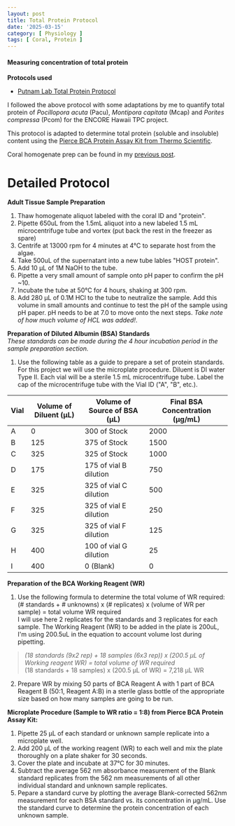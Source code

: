 ```yaml
---
layout: post
title: Total Protein Protocol
date: '2025-03-15'
category: [ Physiology ]
tags: [ Coral, Protein ]
---
```


#### Measuring concentration of total protein

**Protocols used**
- [Putnam Lab Total Protein Protocol](https://emmastrand.github.io/EmmaStrand_Notebook/Total-Protein-Protocol/)

I followed the above protocol with some adaptations by me to quantify total protein of  _Pocillopora acuta_ (Pacu), _Montipora capitata_ (Mcap) and _Porites compressa_ (Pcom) for the ENCORE Hawaii TPC project.

This protocol is adapted to determine total protein (soluble and insoluble) content using the [Pierce BCA Protein Assay Kit from Thermo Scientific](https://www.thermofisher.com/order/catalog/product/23225?SID=srch-srp-23225).  

Coral homogenate prep can be found in my [previous post](https://fscucchia-labnotebooks.github.io/FScucchia_Putnam_Lab_Notebook/Sample-Prep-Physio-Hawaii-TPC/).

# Detailed Protocol  

**Adult Tissue Sample Preparation**
1. Thaw homogenate aliquot labeled with the coral ID and "protein".
2. Pipette 650uL from the 1.5mL aliquot into a new labeled 1.5 mL microcentrifuge tube and vortex (put back the rest in the freezer as spare)
3. Centrife at 13000 rpm for 4 minutes at 4°C to separate host from the algae.
4. Take 500uL of the supernatant into a new tube lables "HOST protein".
5. Add 10 μL of 1M NaOH to the tube.  
6. Pipette a very small amount of sample onto pH paper to confirm the pH ~10.  
7. Incubate the tube at 50°C for 4 hours, shaking at 300 rpm.  
8. Add 280 μL of 0.1M HCl to the tube to neutralize the sample. Add this volume in small amounts and continue to test the pH of the sample using pH paper. pH needs to be at 7.0 to move onto the next steps. _Take note of how much volume of HCL was added!_.  

**Preparation of Diluted Albumin (BSA) Standards**  
*These standards can be made during the 4 hour incubation period in the sample preparation section.*
1. Use the following table as a guide to prepare a set of protein standards. For this project we will use the microplate procedure. Diluent is DI water Type II. Each vial will be a sterile 1.5 mL microcentrifuge tube. Label the cap of the microcentrifuge tube with the Vial ID ("A", "B", etc.).  

| Vial | Volume of Diluent (μL) | Volume of Source of BSA (μL) | Final BSA Concentration (μg/mL) |
|------|------------------------|------------------------------|---------------------------------|
| A    | 0                      | 300 of Stock                 | 2000                            |
| B    | 125                    | 375 of Stock                 | 1500                            |
| C    | 325                    | 325 of Stock                 | 1000                            |
| D    | 175                    | 175 of vial B dilution       | 750                             |
| E    | 325                    | 325 of vial C dilution       | 500                             |
| F    | 325                    | 325 of vial E dilution       | 250                             |
| G    | 325                    | 325 of vial F dilution       | 125                             |
| H    | 400                    | 100 of vial G dilution       | 25                              |
| I    | 400                    | 0 (Blank)                    | 0                               |

**Preparation of the BCA Working Reagent (WR)**   
1. Use the following formula to determine the total volume of WR required:  
(# standards + # unknowns) x (# replicates) x (volume of WR per sample) = total volume WR required  
I will use here 2 replicates for the standards and 3 replicates for each sample. The Working Reagent (WR) to be added in the plate is 200uL, I'm using 200.5uL in the equation to account volume lost during pipetting.
> *(18 standards (9x2 rep) + 18 samples (6x3 rep)) x (200.5 μL of Working reagent WR) = total volume of WR required*  
(18 standards + 18 samples) x (200.5 μL of WR) = 7,218 μL WR  
2. Prepare WR by mixing 50 parts of BCA Reagent A with 1 part of BCA Reagent B (50:1, Reagent A:B) in a sterile glass bottle of the appropriate size based on how many samples are going to be run.  

**Microplate Procedure (Sample to WR ratio = 1:8) from Pierce BCA Protein Assay Kit:**  
1. Pipette 25 μL of each standard or unknown sample replicate into a microplate well.  
2. Add 200 μL of the working reagent (WR) to each well and mix the plate thoroughly on a plate shaker for 30 seconds.  
3. Cover the plate and incubate at 37°C for 30 minutes.  
4. Subtract the average 562 nm absorbance measurement of the Blank standard replicates from the 562 nm measurements of all other individual standard and unknown sample replicates.  
5. Pepare a standard curve by plotting the average Blank-corrected 562nm measurement for each BSA standard vs. its concentration in μg/mL. Use the standard curve to determine the protein concentration of each unknown sample.  